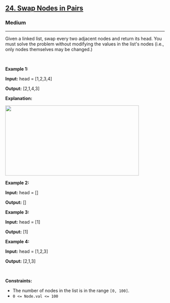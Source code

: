 <h2><a href="https://leetcode.com/problems/swap-nodes-in-pairs/?envType=problem-list-v2&envId=aknlxwm2">24. Swap Nodes in Pairs</a></h2><h3>Medium</h3><hr><p>Given a&nbsp;linked list, swap every two adjacent nodes and return its head. You must solve the problem without&nbsp;modifying the values in the list&#39;s nodes (i.e., only nodes themselves may be changed.)</p>

<p>&nbsp;</p>
<p><strong class="example">Example 1:</strong></p>

<div class="example-block">
<p><strong>Input:</strong> <span class="example-io">head = [1,2,3,4]</span></p>

<p><strong>Output:</strong> <span class="example-io">[2,1,4,3]</span></p>

<p><strong>Explanation:</strong></p>

<p><img alt="" src="https://assets.leetcode.com/uploads/2020/10/03/swap_ex1.jpg" style="width: 422px; height: 222px;" /></p>
</div>

<p><strong class="example">Example 2:</strong></p>

<div class="example-block">
<p><strong>Input:</strong> <span class="example-io">head = []</span></p>

<p><strong>Output:</strong> <span class="example-io">[]</span></p>
</div>

<p><strong class="example">Example 3:</strong></p>

<div class="example-block">
<p><strong>Input:</strong> <span class="example-io">head = [1]</span></p>

<p><strong>Output:</strong> <span class="example-io">[1]</span></p>
</div>

<p><strong class="example">Example 4:</strong></p>

<div class="example-block">
<p><strong>Input:</strong> <span class="example-io">head = [1,2,3]</span></p>

<p><strong>Output:</strong> <span class="example-io">[2,1,3]</span></p>
</div>

<p>&nbsp;</p>
<p><strong>Constraints:</strong></p>

<ul>
	<li>The number of nodes in the&nbsp;list&nbsp;is in the range <code>[0, 100]</code>.</li>
	<li><code>0 &lt;= Node.val &lt;= 100</code></li>
</ul>
